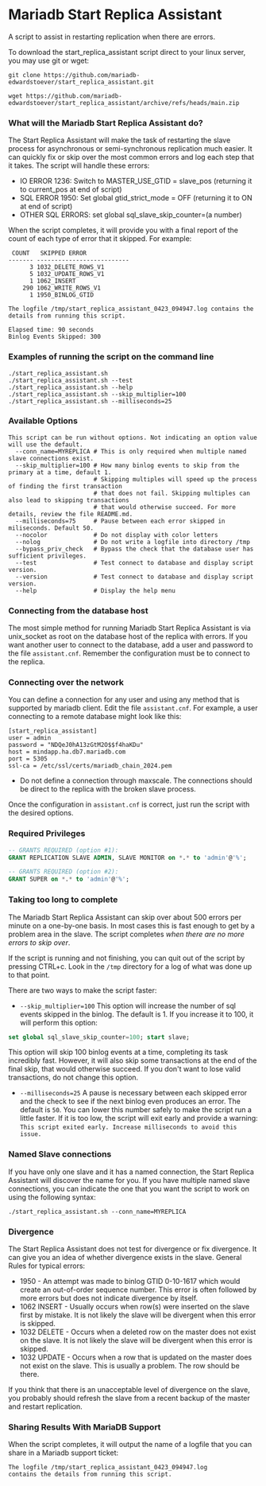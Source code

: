 # Mariadb Start Replica Assistant
A script to assist in restarting replication when there are errors. 

To download the start_replica_assistant script direct to your linux server, you may use git or wget:
```
git clone https://github.com/mariadb-edwardstoever/start_replica_assistant.git
```
```
wget https://github.com/mariadb-edwardstoever/start_replica_assistant/archive/refs/heads/main.zip
```

### What will the Mariadb Start Replica Assistant do?
The Start Replica Assistant will make the task of restarting the slave process for asynchronous or semi-synchronous replication much easier. It can quickly fix or skip over the most common errors and log each step that it takes. The script will handle these errors:
* IO ERROR 1236: Switch to MASTER_USE_GTID = slave_pos (returning it to current_pos at end of script)
* SQL ERROR 1950: Set global gtid_strict_mode = OFF (returning it to ON at end of script)
* OTHER SQL ERRORS: set global sql_slave_skip_counter=(a number)

When the script completes, it will provide you with a final report of the count of each type of error that it skipped. For example:
```
 COUNT   SKIPPED ERROR
------- --------------------------
      3 1032_DELETE_ROWS_V1
      5 1032_UPDATE_ROWS_V1
      1 1062_INSERT
    290 1062_WRITE_ROWS_V1
      1 1950_BINLOG_GTID

The logfile /tmp/start_replica_assistant_0423_094947.log contains the details from running this script.

Elapsed time: 90 seconds
Binlog Events Skipped: 300
```

### Examples of running the script on the command line
```
./start_replica_assistant.sh 
./start_replica_assistant.sh --test
./start_replica_assistant.sh --help
./start_replica_assistant.sh --skip_multiplier=100
./start_replica_assistant.sh --milliseconds=25
```

### Available Options
```
This script can be run without options. Not indicating an option value will use the default.
  --conn_name=MYREPLICA # This is only required when multiple named slave connections exist.
  --skip_multiplier=100 # How many binlog events to skip from the primary at a time, default 1.
                        # Skipping multiples will speed up the process of finding the first transaction
                        # that does not fail. Skipping multiples can also lead to skipping transactions
                        # that would otherwise succeed. For more details, review the file README.md.
  --milliseconds=75     # Pause between each error skipped in miliseconds. Default 50.
  --nocolor             # Do not display with color letters
  --nolog               # Do not write a logfile into directory /tmp
  --bypass_priv_check   # Bypass the check that the database user has sufficient privileges.
  --test                # Test connect to database and display script version.
  --version             # Test connect to database and display script version.
  --help                # Display the help menu
```
  
### Connecting from the database host
The most simple method for running Mariadb Start Replica Assistant is via unix_socket as root on the database host of the replica with errors. If you want another user to connect to the database, add a user and password to the file `assistant.cnf`. Remember the configuration must be to connect to the replica.

### Connecting over the network
You can define a connection for any user and using any method that is supported by mariadb client. Edit the file `assistant.cnf`. For example, a user connecting to a remote database might look like this:
```
[start_replica_assistant]
user = admin
password = "NDQeJ0hA13zGtM2O$$f4haKDu"
host = mindapp.ha.db7.mariadb.com
port = 5305
ssl-ca = /etc/ssl/certs/mariadb_chain_2024.pem
```
* Do not define a connection through maxscale. The connections should be direct to the replica with the broken slave process.

Once the configuration in `assistant.cnf` is correct, just run the script with the desired options.

### Required Privileges
```SQL
-- GRANTS REQUIRED (option #1):
GRANT REPLICATION SLAVE ADMIN, SLAVE MONITOR on *.* to 'admin'@'%';

-- GRANTS REQUIRED (option #2):
GRANT SUPER on *.* to 'admin'@'%';
```

### Taking too long to complete
The Mariadb Start Replica Assistant can skip over about 500 errors per minute on a one-by-one basis. In most cases this is fast enough to get by a problem area in the slave. The script completes _when there are no more errors to skip over_.


If the script is running and not finishing, you can quit out of the script by pressing CTRL+c. Look in the `/tmp` directory for a log of what was done up to that point.

There are two ways to make the script faster:
* `--skip_multiplier=100` This option will increase the number of sql events skipped in the binlog. The default is 1. If you increase it to 100, it will perform this option:
```SQL
set global sql_slave_skip_counter=100; start slave;
```
This option will skip 100 binlog events at a time, completing its task incredibly fast. However, it will also skip some transactions at the end of the final skip, that would otherwise succeed. If you don't want to lose valid transactions, do not change this option.

* `--milliseconds=25` A pause is necessary between each skipped error and the check to see if the next binlog even produces an error. The default is `50`. You can lower this number safely to make the script run a little faster. If it is too low, the script will exit early and provide a warning: `This script exited early. Increase milliseconds to avoid this issue.`

### Named Slave connections
If you have only one slave and it has a named connection, the Start Replica Assistant will discover the name for you. If you have multiple named slave connections, you can indicate the one that you want the script to work on using the following syntax:
```
./start_replica_assistant.sh --conn_name=MYREPLICA
```

### Divergence

The Start Replica Assistant does not test for divergence or fix divergence. It can give you an idea of whether divergence exists in the slave. General Rules for typical errors:
* 1950 - An attempt was made to binlog GTID 0-10-1617 which would create an out-of-order sequence number. This error is often followed by more errors but does not indicate divergence by itself.
* 1062 INSERT - Usually occurs when row(s) were inserted on the slave first by mistake. It is not likely the slave will be divergent when this error is skipped.
* 1032 DELETE - Occurs when a deleted row on the master does not exist on the slave. It is not likely the slave will be divergent when this error is skipped.
* 1032 UPDATE - Occurs when a row that is updated on the master does not exist on the slave. This is usually a problem. The row should be there.

If you think that there is an unacceptable level of divergence on the slave, you probably should refresh the slave from a recent backup of the master and restart replication.

### Sharing Results With MariaDB Support
When the script completes, it will output the name of a logfile that you can share in a Mariadb support ticket:
```
The logfile /tmp/start_replica_assistant_0423_094947.log 
contains the details from running this script.
```